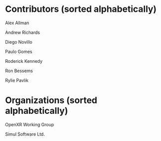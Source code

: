 # Contributors (sorted alphabetically)

Alex Allman

Andrew Richards

Diego Novillo

Paulo Gomes

Roderick Kennedy

Ron Bessems

Rylie Pavlik

# Organizations (sorted alphabetically)

OpenXR Working Group

Simul Software Ltd.